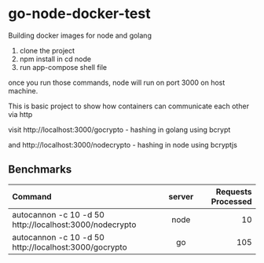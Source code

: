 # go-node-docker-test
Building docker images for node and golang

1. clone the project
2. npm install in cd node
3. run app-compose shell file

once you run those commands, node will run on port 3000 on host machine.

This is basic project to show how containers can communicate each other via http

visit http://localhost:3000/gocrypto - hashing in golang using bcrypt

and http://localhost:3000/nodecrypto - hashing in node using bcryptjs

## Benchmarks


| Command      | server         | Requests Processed |
| :---         |     :---:      |          ---:      |
| autocannon -c 10 -d 50 http://localhost:3000/nodecrypto   | node     | 10         |
| autocannon -c 10 -d 50 http://localhost:3000/gocrypto   | go     | 105         |